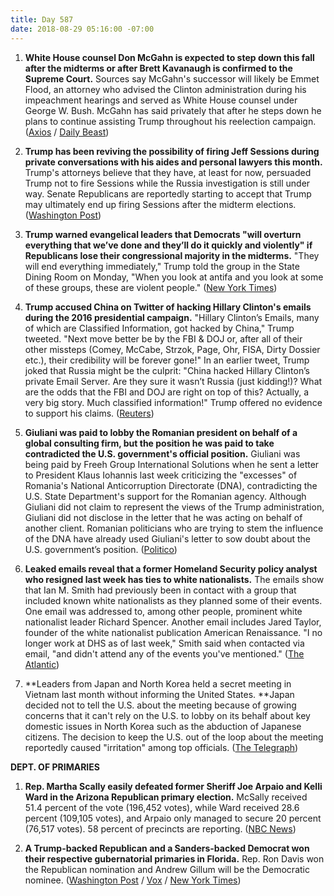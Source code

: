 ```yaml
---
title: Day 587
date: 2018-08-29 05:16:00 -07:00
---
```


1. **White House counsel Don McGahn is expected to step down this fall after the midterms or after Brett Kavanaugh is confirmed to the Supreme Court.** Sources say McGahn's successor will likely be Emmet Flood, an attorney who advised the Clinton administration during his impeachment hearings and served as White House counsel under George W. Bush. McGahn has said privately that after he steps down he plans to continue assisting Trump throughout his reelection campaign. ([Axios](https://www.axios.com/don-mcgahn-white-house-counsel-departure-emmet-flood-b4aeedcd-ac15-4502-995a-1e972ffa530e.html) / [Daily Beast](https://www.thedailybeast.com/don-mcgahn-white-house-counsel-reported-to-exit-this-fall))

2. **Trump has been reviving the possibility of firing Jeff Sessions during private conversations with his aides and personal lawyers this month.** Trump's attorneys believe that they have, at least for now, persuaded Trump not to fire Sessions while the Russia investigation is still under way. Senate Republicans are reportedly starting to accept that Trump may ultimately end up firing Sessions after the midterm elections. ([Washington Post](https://www.washingtonpost.com/politics/trump-privately-revived-the-idea-of-firing-sessions-this-month-according-to-people-familiar-with-the-discussions/2018/08/28/13e84a6c-aa40-11e8-a8d7-0f63ab8b1370_story.html?utm_term=.37c0d65cbea3))

3. **Trump warned evangelical leaders that Democrats "will overturn everything that we’ve done and they’ll do it quickly and violently" if Republicans lose their congressional majority in the midterms.** "They will end everything immediately," Trump told the group in the State Dining Room on Monday, "When you look at antifa and you look at some of these groups, these are violent people." ([New York Times](https://www.nytimes.com/2018/08/28/us/politics/trump-evangelical-pastors-election.html))

4. **Trump accused China on Twitter of hacking Hillary Clinton's emails during the 2016 presidential campaign.** "Hillary Clinton’s Emails, many of which are Classified Information, got hacked by China," Trump tweeted. "Next move better be by the FBI & DOJ or, after all of their other missteps (Comey, McCabe, Strzok, Page, Ohr, FISA, Dirty Dossier etc.), their credibility will be forever gone!" In an earlier tweet, Trump joked that Russia might be the culprit: "China hacked Hillary Clinton’s private Email Server. Are they sure it wasn’t Russia (just kidding!)? What are the odds that the FBI and DOJ are right on top of this? Actually, a very big story. Much classified information!" Trump offered no evidence to support his claims. ([Reuters](https://www.reuters.com/article/us-usa-trump/trump-blames-china-for-hacking-of-clinton-emails-offers-no-evidence-idUSKCN1LE0BS))

5. **Giuliani was paid to lobby the Romanian president on behalf of a global consulting firm, but the position he was paid to take contradicted the U.S. government's official position.** Giuliani was being paid by Freeh Group International Solutions when he sent a letter to President Klaus Iohannis last week criticizing the "excesses" of Romania's National Anticorruption Directorate (DNA), contradicting the U.S. State Department's support for the Romanian agency. Although Giuliani did not claim to represent the views of the Trump administration, Giuliani did not disclose in the letter that he was acting on behalf of another client. Romanian politicians who are trying to stem the influence of the DNA have already used Giuliani's letter to sow doubt about the U.S. government’s position. ([Politico](https://www.politico.eu/article/rudy-giuliani-trump-lawyer-paid-to-criticize-romanian-anti-corruption-drive-klaus-iohannis/))

6. **Leaked emails reveal that a former Homeland Security policy analyst who resigned last week has ties to white nationalists.** The emails show that Ian M. Smith had previously been in contact with a group that included known white nationalists as they planned some of their events. One email was addressed to, among other people, prominent white nationalist leader Richard Spencer. Another email includes Jared Taylor, founder of the white nationalist publication American Renaissance. "I no longer work at DHS as of last week," Smith said when contacted via email, "and didn't attend any of the events you've mentioned." ([The Atlantic](https://www.theatlantic.com/politics/archive/2018/08/emails-link-former-dhs-policy-analyst-to-white-nationalists/568843/))

7. **Leaders from Japan and North Korea held a secret meeting in Vietnam last month without informing the United States. **Japan decided not to tell the U.S. about the meeting because of growing concerns that it can't rely on the U.S. to lobby on its behalf about key domestic issues in North Korea such as the abduction of Japanese citizens. The decision to keep the U.S. out of the loop about the meeting reportedly caused "irritation" among top officials. ([The Telegraph](https://www.telegraph.co.uk/news/2018/08/29/japan-north-korea-held-secret-meeting-abe-loses-trust-trump/))

**DEPT. OF PRIMARIES**

1. **Rep. Martha Scally easily defeated former Sheriff Joe Arpaio and Kelli Ward in the Arizona Republican primary election.** McSally received 51.4 percent of the vote (196,452 votes), while Ward received 28.6 percent (109,105 votes), and Arpaio only managed to secure 20 percent (76,517 votes). 58 percent of precincts are reporting. ([NBC News](https://www.nbcnews.com/politics/elections/arizona-senate-republican-primary-election-results-n904601))

2. **A Trump-backed Republican and a Sanders-backed Democrat won their respective gubernatorial primaries in Florida.** Rep. Ron Davis won the Republican nomination and Andrew Gillum will be the Democratic nominee. ([Washington Post](https://www.washingtonpost.com/powerpost/primary-elections-florida-arizona-oklahoma-runoff/2018/08/27/8157403c-a9f3-11e8-8a0c-70b618c98d3c_story.html?utm_term=.0d135df4f30c) / [Vox](https://www.vox.com/policy-and-politics/2018/8/28/17793198/florida-primary-results-andrew-gillum-governor) / [New York Times](https://www.nytimes.com/2018/08/28/us/politics/florida-arizona-election-results.html))